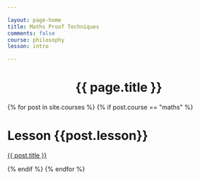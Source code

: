 ```yaml
---

layout: page-home
title: Maths Proof Techniques
comments: false
course: philosophy
lesson: intro

---
```



<CENTER><h1 class="emphnext">{{ page.title }}</h1></CENTER>




{% for post in site.courses %}
{% if post.course == "maths" %}
<div class="section list">
  <h1>Lesson {{post.lesson}}</h1>
  <p class="line">
  <a class="title" href="{{ post.url }}">{{ post.title }}</a>
  </p>
  <!--<p class="excerpt">{{ post.excerpt }}</p>-->
</div>
{% endif %}
{% endfor %}
  
